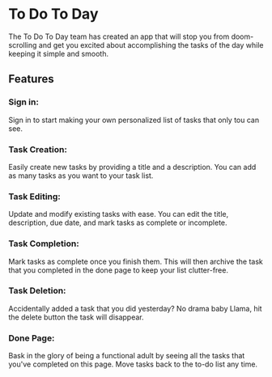 # To Do To Day

The To Do To Day team has created an app that will stop you from doom-scrolling and get you excited about accomplishing the tasks of the day while keeping it simple and smooth.


## Features
### Sign in:
Sign in to start making your own personalized list of tasks that only tou can see.  
### Task Creation:
Easily create new tasks by providing a title and a description. You can add as many tasks as you want to your task list.
### Task Editing:
Update and modify existing tasks with ease. You can edit the title, description, due date, and mark tasks as complete or incomplete.
### Task Completion:
Mark tasks as complete once you finish them. This will then archive the task that you completed in the done page to keep your list clutter-free.  
### Task Deletion:
Accidentally added a task that you did yesterday? No drama baby Llama, hit the delete button the task will disappear.
### Done Page:
Bask in the glory of being a functional adult by seeing all the tasks that you've completed on this page. Move tasks back to the to-do list any time.
